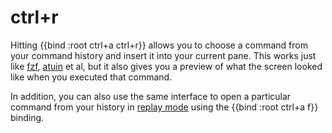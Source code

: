 # ctrl+r

Hitting {{bind :root ctrl+a ctrl+r}} allows you to choose a command from your command history and insert it into your current pane. This works just like [fzf](https://github.com/junegunn/fzf), [atuin](https://atuin.sh/) et al, but it also gives you a preview of what the screen looked like when you executed that command.

In addition, you can also use the same interface to open a particular command from your history in [replay mode](/replay-mode.md) using the {{bind :root ctrl+a f}} binding.
